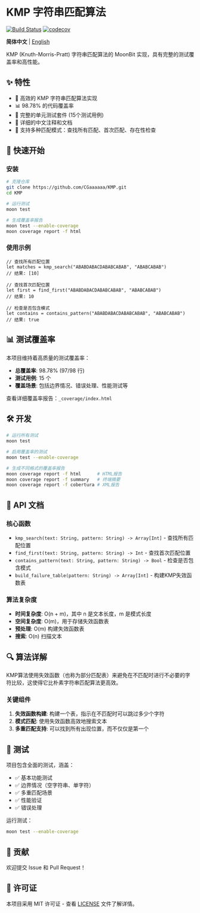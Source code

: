 # KMP 字符串匹配算法



[![Build Status](https://img.shields.io/github/actions/workflow/status/CGaaaaaa/KMP/ci.yml)](https://github.com/CGaaaaaa/KMP/actions) [![codecov](https://codecov.io/gh/CGaaaaaa/KMP/branch/main/graph/badge.svg)](https://codecov.io/gh/CGaaaaaa/KMP) 

**简体中文** | [English](README_EN.md)

KMP (Knuth-Morris-Pratt) 字符串匹配算法的 MoonBit 实现，具有完整的测试覆盖率和高性能。

## ✨ 特性

- 🚀 高效的 KMP 字符串匹配算法实现
- 📊 98.78% 的代码覆盖率
- 🧪 完整的单元测试套件 (15个测试用例)
- 📝 详细的中文注释和文档
- 🔧 支持多种匹配模式：查找所有匹配、首次匹配、存在性检查

## 🚀 快速开始

### 安装

```bash
# 克隆仓库
git clone https://github.com/CGaaaaaa/KMP.git
cd KMP

# 运行测试
moon test

# 生成覆盖率报告
moon test --enable-coverage
moon coverage report -f html
```

### 使用示例

```moonbit
// 查找所有匹配位置
let matches = kmp_search("ABABDABACDABABCABAB", "ABABCABAB")
// 结果: [10]

// 查找首次匹配位置
let first = find_first("ABABDABACDABABCABAB", "ABABCABAB")
// 结果: 10

// 检查是否包含模式
let contains = contains_pattern("ABABDABACDABABCABAB", "ABABCABAB")
// 结果: true
```

## 📊 测试覆盖率

本项目维持着高质量的测试覆盖率：

- **总覆盖率**: 98.78% (97/98 行)
- **测试用例**: 15 个
- **覆盖场景**: 包括边界情况、错误处理、性能测试等

查看详细覆盖率报告：`_coverage/index.html`

## 🛠️ 开发

```bash
# 运行所有测试
moon test

# 启用覆盖率的测试
moon test --enable-coverage

# 生成不同格式的覆盖率报告
moon coverage report -f html      # HTML报告
moon coverage report -f summary   # 终端摘要
moon coverage report -f cobertura # XML报告
```

## 📝 API 文档

### 核心函数

- `kmp_search(text: String, pattern: String) -> Array[Int]` - 查找所有匹配位置
- `find_first(text: String, pattern: String) -> Int` - 查找首次匹配位置
- `contains_pattern(text: String, pattern: String) -> Bool` - 检查是否包含模式
- `build_failure_table(pattern: String) -> Array[Int]` - 构建KMP失效函数表

### 算法复杂度

- **时间复杂度**: O(n + m)，其中 n 是文本长度，m 是模式长度
- **空间复杂度**: O(m)，用于存储失效函数表
- **预处理**: O(m) 构建失效函数表
- **搜索**: O(n) 扫描文本

## 🔍 算法详解

KMP算法使用失效函数（也称为部分匹配表）来避免在不匹配时进行不必要的字符比较，这使得它比朴素字符串匹配算法更高效。

### 关键组件

1. **失效函数构建**: 构建一个表，指示在不匹配时可以跳过多少个字符
2. **模式匹配**: 使用失效函数高效地搜索文本
3. **多重匹配支持**: 可以找到所有出现位置，而不仅仅是第一个

## 🧪 测试

项目包含全面的测试，涵盖：

- ✅ 基本功能测试
- ✅ 边界情况（空字符串、单字符）
- ✅ 多重匹配场景
- ✅ 性能验证
- ✅ 错误处理

运行测试：
```bash
moon test --enable-coverage
```

## 🤝 贡献

欢迎提交 Issue 和 Pull Request！

## 📄 许可证

本项目采用 MIT 许可证 - 查看 [LICENSE](LICENSE) 文件了解详情。